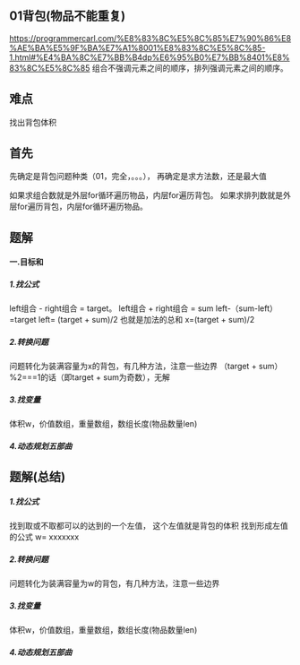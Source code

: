 ## 01背包(物品不能重复)
https://programmercarl.com/%E8%83%8C%E5%8C%85%E7%90%86%E8%AE%BA%E5%9F%BA%E7%A1%8001%E8%83%8C%E5%8C%85-1.html#%E4%BA%8C%E7%BB%B4dp%E6%95%B0%E7%BB%8401%E8%83%8C%E5%8C%85
组合不强调元素之间的顺序，排列强调元素之间的顺序。
## 难点
找出背包体积
## 首先
先确定是背包问题种类（01，完全，。。。），
再确定是求方法数，还是最大值

如果求组合数就是外层for循环遍历物品，内层for遍历背包。
如果求排列数就是外层for遍历背包，内层for循环遍历物品。

## 题解
#### 一.目标和
##### 1.找公式
left组合 - right组合 = target。
left组合 + right组合 = sum
left-（sum-left）=target
left= (target + sum)/2 
也就是加法的总和 x=(target + sum)/2
##### 2.转换问题
问题转化为装满容量为x的背包，有几种方法，注意一些边界
（target + sum）%2===1的话（即target + sum为奇数），无解
##### 3.找变量
体积w，价值数组，重量数组，数组长度(物品数量len)
##### 4.动态规划五部曲

## 题解(总结)
##### 1.找公式
找到取或不取都可以的达到的一个左值，
这个左值就是背包的体积
找到形成左值的公式
w= xxxxxxx
##### 2.转换问题
问题转化为装满容量为w的背包，有几种方法，注意一些边界
##### 3.找变量
体积w，价值数组，重量数组，数组长度(物品数量len)
##### 4.动态规划五部曲




